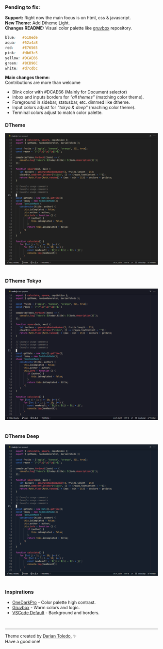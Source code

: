 ### Pending to fix:

**Support:** Right now the main focus is on html, css & javascript.<br>
**New Theme:** Add Dtheme Light.<br>
**Changes README:** Visual color palette like [gruvbox](https://github.com/morhetz/gruvbox/tree/master) repository.

```css
blue:   #518ede
aqua:   #52a4a8
red:    #E76565
pink:   #db63c5
yellow: #DCAE66
green:  #8CB96C
white:  #d7cdbc
```

**Main changes theme:**
<br>Contributions are more than welcome

-  Blink color with #DCAE66 (Mainly for Document selector)
-  Inbox and inputs borders for _"all themes"_ (matching color theme).
-  Foreground in sidebar, statusbar, etc. dimmed like dtheme.
-  Input colors adjust for _"tokyo & deep"_ (maching color theme).
-  Terminal colors adjust to match color palette.

### DTheme

![DTheme](images/dtheme.png)
&nbsp;

### DTheme Tokyo

![DTheme Tokyo](images/dtheme-tokyo.png)
&nbsp;

### DTheme Deep

![DTheme Deep](images/dtheme-deep.png)
&nbsp;

### Inspirations

-  [OneDarkPro](https://github.com/Binaryify/OneDark-Pro) - Color palette high contrast.
-  [Gruvbox](https://github.com/sainnhe/gruvbox-material-vscode) - Warm colors and logic.
-  [VSCode Default]() - Background and borders.

&nbsp;

---

Theme created by <a href="https://github.com/darianmorat">Darian Toledo.</a> ✨ <br />
Have a good one!
